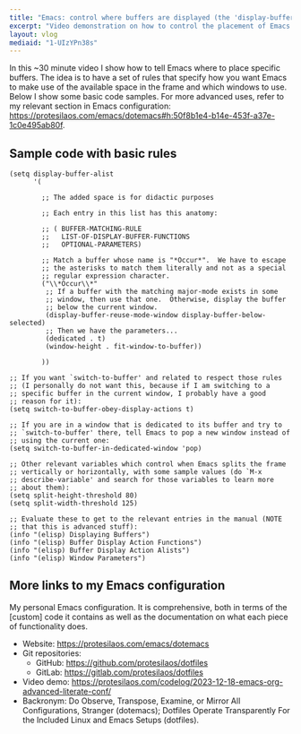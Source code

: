 ```yaml
---
title: "Emacs: control where buffers are displayed (the 'display-buffer-alist')"
excerpt: "Video demonstration on how to control the placement of Emacs buffers in windows."
layout: vlog
mediaid: "1-UIzYPn38s"
---
```


In this ~30 minute video I show how to tell Emacs where to place
specific buffers. The idea is to have a set of rules that specify how
you want Emacs to make use of the available space in the frame and
which windows to use. Below I show some basic code samples. For more
advanced uses, refer to my relevant section in Emacs configuration:
<https://protesilaos.com/emacs/dotemacs#h:50f8b1e4-b14e-453f-a37e-1c0e495ab80f>.

## Sample code with basic rules

```elisp
(setq display-buffer-alist
      '(

        ;; The added space is for didactic purposes

        ;; Each entry in this list has this anatomy:

        ;; ( BUFFER-MATCHING-RULE
        ;;   LIST-OF-DISPLAY-BUFFER-FUNCTIONS
        ;;   OPTIONAL-PARAMETERS)

        ;; Match a buffer whose name is "*Occur*".  We have to escape
        ;; the asterisks to match them literally and not as a special
        ;; regular expression character.
        ("\\*Occur\\*"
         ;; If a buffer with the matching major-mode exists in some
         ;; window, then use that one.  Otherwise, display the buffer
         ;; below the current window.
         (display-buffer-reuse-mode-window display-buffer-below-selected)
         ;; Then we have the parameters...
         (dedicated . t)
         (window-height . fit-window-to-buffer))

        ))

;; If you want `switch-to-buffer' and related to respect those rules
;; (I personally do not want this, because if I am switching to a
;; specific buffer in the current window, I probably have a good
;; reason for it):
(setq switch-to-buffer-obey-display-actions t)

;; If you are in a window that is dedicated to its buffer and try to
;; `switch-to-buffer' there, tell Emacs to pop a new window instead of
;; using the current one:
(setq switch-to-buffer-in-dedicated-window 'pop)

;; Other relevant variables which control when Emacs splits the frame
;; vertically or horizontally, with some sample values (do `M-x
;; describe-variable' and search for those variables to learn more
;; about them):
(setq split-height-threshold 80)
(setq split-width-threshold 125)

;; Evaluate these to get to the relevant entries in the manual (NOTE
;; that this is advanced stuff):
(info "(elisp) Displaying Buffers")
(info "(elisp) Buffer Display Action Functions")
(info "(elisp) Buffer Display Action Alists")
(info "(elisp) Window Parameters")
```

## More links to my Emacs configuration

My personal Emacs configuration.  It is comprehensive, both in terms of
the [custom] code it contains as well as the documentation on what each
piece of functionality does.

+ Website: <https://protesilaos.com/emacs/dotemacs>
+ Git repositories:
  + GitHub: <https://github.com/protesilaos/dotfiles>
  + GitLab: <https://gitlab.com/protesilaos/dotfiles>
+ Video demo: <https://protesilaos.com/codelog/2023-12-18-emacs-org-advanced-literate-conf/>
+ Backronym: Do Observe, Transpose, Examine, or Mirror All
  Configurations, Stranger (dotemacs); Dotfiles Operate Transparently
  For the Included Linux and Emacs Setups (dotfiles).
